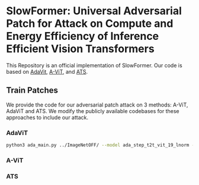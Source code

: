 # SlowFormer: Universal Adversarial Patch for Attack on Compute and Energy Efficiency of Inference Efficient Vision Transformers

This Repository is an official implementation of SlowFormer.
Our code is based on [AdaVit](https://github.com/MengLcool/AdaViT), [A-ViT](https://github.com/NVlabs/A-ViT), and [ATS](https://adaptivetokensampling.github.io/). 
## Train Patches

We provide the code for our adversarial patch attack on 3 methods: A-ViT,
AdaViT and ATS. We modify the publicly available codebases for these approaches
to include our attack.

### AdaViT

```sh
python3 ada_main.py ../ImageNetOFF/ --model ada_step_t2t_vit_19_lnorm --ada-head --ada-layer --ada-token-with-mlp --flops-dict adavit_ckpt/t2t-19-h-l-tmlp_flops_dict.pth --eval_checkpoint ./adavit_ckpt/ada_step_t2t_vit_19_lnorm-224-adahlt.tar --num-gpu 4 --batch-size 128 --no-aug --amp
```



### A-ViT

### ATS
